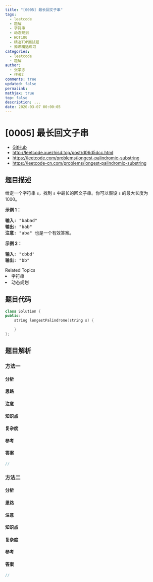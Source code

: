 ```yaml
---
title: "[0005] 最长回文子串"
tags:
  - leetcode
  - 题解
  - 字符串
  - 动态规划
  - HOT100
  - 精选TOP面试题
  - 腾讯精选练习
categories:
  - leetcode
  - 题解
author:
  - 张学志
  - 作者2
comments: true
updated: false
permalink:
mathjax: true
top: false
description: ...
date: 2020-03-07 00:00:05
---
```



# [0005] 最长回文子串
* [GitHub](https://github.com/algoboy101/LeetCodeCrowdsource/tree/master/_posts/QA/%5B0005%5D%20%E6%9C%80%E9%95%BF%E5%9B%9E%E6%96%87%E5%AD%90%E4%B8%B2.md)
* http://leetcode.xuezhisd.top/post/d06d5dcc.html
* https://leetcode.com/problems/longest-palindromic-substring
* https://leetcode-cn.com/problems/longest-palindromic-substring


## 题目描述

<p>给定一个字符串 <code>s</code>，找到 <code>s</code> 中最长的回文子串。你可以假设&nbsp;<code>s</code> 的最大长度为 1000。</p>

<p><strong>示例 1：</strong></p>

<pre><strong>输入:</strong> &quot;babad&quot;
<strong>输出:</strong> &quot;bab&quot;
<strong>注意:</strong> &quot;aba&quot; 也是一个有效答案。
</pre>

<p><strong>示例 2：</strong></p>

<pre><strong>输入:</strong> &quot;cbbd&quot;
<strong>输出:</strong> &quot;bb&quot;
</pre>
<div><div>Related Topics</div><div><li>字符串</li><li>动态规划</li></div></div>


## 题目代码

```cpp
class Solution {
public:
    string longestPalindrome(string s) {

    }
};
```


## 题目解析


### 方法一

#### 分析

#### 思路

#### 注意

#### 知识点

#### 复杂度

#### 参考

#### 答案

```cpp
//
```


### 方法二

#### 分析

#### 思路

#### 注意

#### 知识点

#### 复杂度

#### 参考

#### 答案

```cpp
//
```


